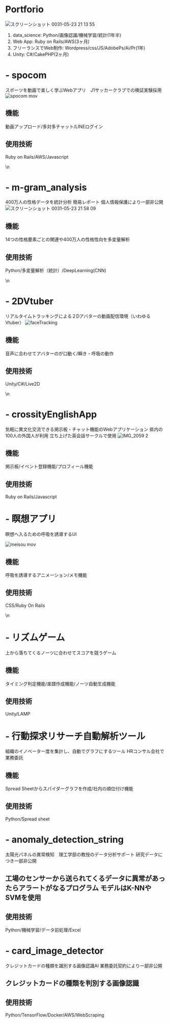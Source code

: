 # Portforio
![スクリーンショット 0031-05-23 21 13 55](https://user-images.githubusercontent.com/22891587/58253617-d2208a80-7da3-11e9-96a2-a206c55b78ef.png)
1. data_science: Python/画像認識/機械学習/統計(1年半)
2. Web App: Ruby on Rails/AWS(3ヶ月)
3. フリーランスでWeb制作: Wordpress/css/JS/AdobePs/Ai/Pr(1年)
4. Unity: C#/CakePHP(2ヶ月)

# - spocom
スポーツを動画で楽しく学ぶWebアプリ　J1サッカークラブでの検証実験採用
![spocom mov](https://user-images.githubusercontent.com/22891587/58253030-71448280-7da2-11e9-9919-deb72c086ef3.gif)
## 機能
動画アップロード/多対多チャット/LINEログイン
## 使用技術
Ruby on Rails/AWS/Javascript

\n
# - m-gram_analysis
400万人の性格データを統計分析 簡易レポート 個人情報保護により一部非公開
![スクリーンショット 0031-05-23 21 58 09](https://user-images.githubusercontent.com/22891587/58254512-e6658700-7da5-11e9-871e-5914219fab1c.png)
## 機能
14つの性格要素ごとの関連や400万人の性格性向を多変量解析
## 使用技術
Python/多変量解析（統計）/DeepLearning(CNN)

\n
# - 2DVtuber
リアルタイムトラッキングによる２Dアバターの動画配信環境（いわゆる Vtuber）
![faceTracking](https://user-images.githubusercontent.com/22891587/58255686-815f6080-7da8-11e9-906d-030a37816787.gif)
## 機能
音声に合わせてアバターのが口動く/瞬き・呼吸の動作
## 使用技術
Unity/C#/Live2D

\n
# - crossityEnglishApp
気軽に異文化交流できる掲示板・チャット機能のWebアプリケーション 県内の100人の外国人が利用 立ち上げた英会話サークルで使用
![IMG_2059 2](https://user-images.githubusercontent.com/22891587/58254132-09436b80-7da5-11e9-988f-6c657d2f8daf.JPG)
## 機能
掲示板/イベント登録機能/プロフィール機能
## 使用技術
Ruby on Rails/Javascript

# - 瞑想アプリ
瞑想へ入るための呼吸を誘導するUI

![meisou mov](https://user-images.githubusercontent.com/22891587/58252751-ccc24080-7da1-11e9-8755-997afc7b30b8.gif)
## 機能
呼吸を誘導するアニメーション/メモ機能
## 使用技術
CSS/Ruby On Rails

\n
# - リズムゲーム
上から落ちてくるノーツに合わせてスコアを競うゲーム

## 機能
タイミング判定機能/楽譜作成機能/ノーツ自動生成機能
## 使用技術
Unity/LAMP

# - 行動探求リサーチ自動解析ツール
組織のイノベーター度を集計し、自動でグラフにするツール HRコンサル会社で業務委託
## 機能
Spread Sheetからスパイダーグラフを作成/社内の順位付け機能
## 使用技術
Python/Spread sheet

# - anomaly_detection_string
太陽光パネルの異常検知　理工学部の教授のデータ分析サポート 研究データにつき一部非公開
## 工場のセンサーから送られてくるデータに異常があったらアラートがなるプログラム モデルはK-NNやSVMを使用
## 使用技術
Python/機械学習/データ前処理/Excel

# - card_image_detector
クレジットカードの種類を識別する画像認識AI 業務委託契約により一部非公開
## クレジットカードの種類を判別する画像認識
## 使用技術
Python/TensorFlow/Docker/AWS/WebScraping
